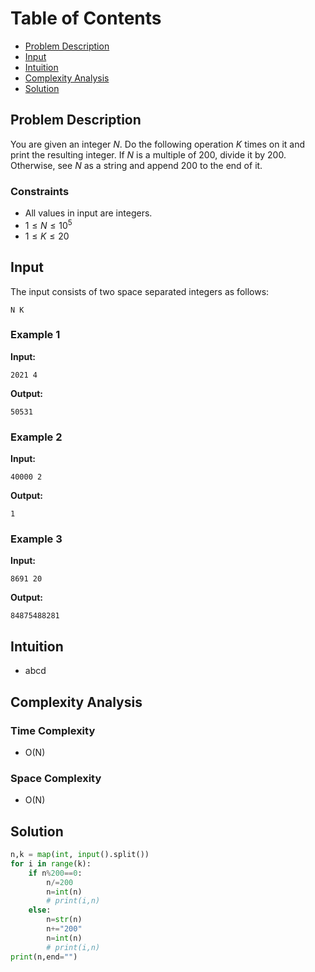 # Table of Contents

- [Problem Description](#problem-description)
- [Input](#input)
- [Intuition](#intuition)
- [Complexity Analysis](#complexity-analysis)
- [Solution](#solution)

## Problem Description

You are given an integer $N$. Do the following operation $K$ times on it and print the resulting integer. If $N$ is a multiple of $200$, divide it by $200$. Otherwise, see $N$ as a string and append $200$ to the end of it.

### Constraints

- All values in input are integers.
- $1 ≤ N ≤ 10^5$
- $1 ≤ K ≤ 20$

## Input

The input consists of two space separated integers as follows:

```plain
N K
```

### Example 1

**Input:**

```plain
2021 4
```

**Output:**

```plain
50531
```

### Example 2

**Input:**

```plain
40000 2
```

**Output:**

```plain
1
```

### Example 3

**Input:**

```plain
8691 20
```

**Output:**

```plain
84875488281
```

## Intuition

- abcd

## Complexity Analysis

### Time Complexity

- O(N)

### Space Complexity

- O(N)

## Solution

```python
n,k = map(int, input().split())
for i in range(k):
    if n%200==0:
        n/=200
        n=int(n)
        # print(i,n)
    else:
        n=str(n)
        n+="200"
        n=int(n)
        # print(i,n)
print(n,end="")
```
